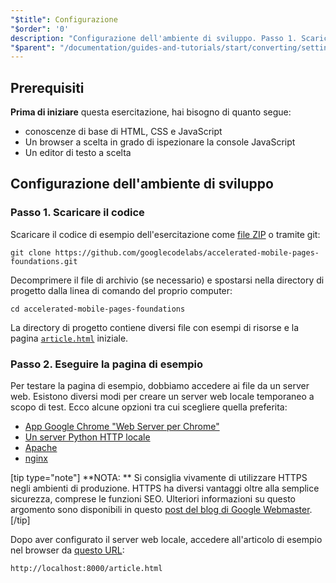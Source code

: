 ```yaml
---
"$title": Configurazione
"$order": '0'
description: "Configurazione dell'ambiente di sviluppo. Passo 1. Scaricare il codice. Scaricare il codice di esempio dell'esercitazione come file in formato ZIP o tramite git ..."
"$parent": "/documentation/guides-and-tutorials/start/converting/setting-up.md"
---
```


## Prerequisiti

**Prima di iniziare** questa esercitazione, hai bisogno di quanto segue:

- conoscenze di base di HTML, CSS e JavaScript
- Un browser a scelta in grado di ispezionare la console JavaScript
- Un editor di testo a scelta

## Configurazione dell'ambiente di sviluppo

### Passo 1. Scaricare il codice

Scaricare il codice di esempio dell'esercitazione come [file ZIP](https://github.com/googlecodelabs/accelerated-mobile-pages-foundations/archive/master.zip) o tramite git:

```shell
git clone https://github.com/googlecodelabs/accelerated-mobile-pages-foundations.git
```

Decomprimere il file di archivio (se necessario) e spostarsi nella directory di progetto dalla linea di comando del proprio computer:

```shell
cd accelerated-mobile-pages-foundations
```

La directory di progetto contiene diversi file con esempi di risorse e la pagina [`article.html`](https://github.com/googlecodelabs/accelerated-mobile-pages-foundations/blob/master/article.html) iniziale.

### Passo 2. Eseguire la pagina di esempio

Per testare la pagina di esempio, dobbiamo accedere ai file da un server web. Esistono diversi modi per creare un server web locale temporaneo a scopo di test. Ecco alcune opzioni tra cui scegliere quella preferita:

- [App Google Chrome "Web Server per Chrome"](https://chrome.google.com/webstore/detail/web-server-for-chrome/ofhbbkphhbklhfoeikjpcbhemlocgigb)
- [Un server Python HTTP locale](https://developer.mozilla.org/en-US/docs/Learn/Common_questions/set_up_a_local_testing_server#Running_a_simple_local_HTTP_server)
- [Apache](https://httpd.apache.org/docs/2.4/getting-started.html)
- [nginx](http://nginx.org/)

[tip type="note"] **NOTA: ** Si consiglia vivamente di utilizzare HTTPS negli ambienti di produzione. HTTPS ha diversi vantaggi oltre alla semplice sicurezza, comprese le funzioni SEO. Ulteriori informazioni su questo argomento sono disponibili in questo [post del blog di Google Webmaster](https://webmasters.googleblog.com/2014/08/https-as-ranking-signal.html). [/tip]

Dopo aver configurato il server web locale, accedere all'articolo di esempio nel browser da [questo URL](http://localhost:8000/article.html):

```text
http://localhost:8000/article.html
```
